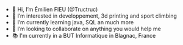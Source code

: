 - 👋 Hi, I’m Émilien FIEU (@Tructruc)
- 👀 I’m interested in developpement, 3d printing and sport climbing
- 🌱 I’m currently learning java, SQL an much more
- 💞️ I’m looking to collaborate on anything you would help me
- 📚 I'm currently in a BUT Informatique in Blagnac, France
